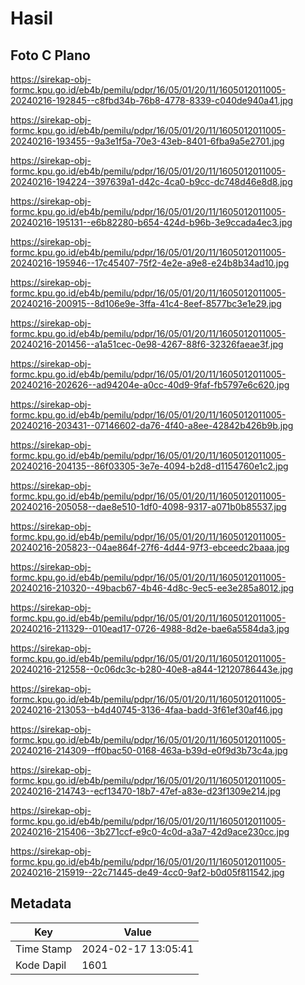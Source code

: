 # Hasil

## Foto C Plano

https://sirekap-obj-formc.kpu.go.id/eb4b/pemilu/pdpr/16/05/01/20/11/1605012011005-20240216-192845--c8fbd34b-76b8-4778-8339-c040de940a41.jpg

https://sirekap-obj-formc.kpu.go.id/eb4b/pemilu/pdpr/16/05/01/20/11/1605012011005-20240216-193455--9a3e1f5a-70e3-43eb-8401-6fba9a5e2701.jpg

https://sirekap-obj-formc.kpu.go.id/eb4b/pemilu/pdpr/16/05/01/20/11/1605012011005-20240216-194224--397639a1-d42c-4ca0-b9cc-dc748d46e8d8.jpg

https://sirekap-obj-formc.kpu.go.id/eb4b/pemilu/pdpr/16/05/01/20/11/1605012011005-20240216-195131--e6b82280-b654-424d-b96b-3e9ccada4ec3.jpg

https://sirekap-obj-formc.kpu.go.id/eb4b/pemilu/pdpr/16/05/01/20/11/1605012011005-20240216-195946--17c45407-75f2-4e2e-a9e8-e24b8b34ad10.jpg

https://sirekap-obj-formc.kpu.go.id/eb4b/pemilu/pdpr/16/05/01/20/11/1605012011005-20240216-200915--8d106e9e-3ffa-41c4-8eef-8577bc3e1e29.jpg

https://sirekap-obj-formc.kpu.go.id/eb4b/pemilu/pdpr/16/05/01/20/11/1605012011005-20240216-201456--a1a51cec-0e98-4267-88f6-32326faeae3f.jpg

https://sirekap-obj-formc.kpu.go.id/eb4b/pemilu/pdpr/16/05/01/20/11/1605012011005-20240216-202626--ad94204e-a0cc-40d9-9faf-fb5797e6c620.jpg

https://sirekap-obj-formc.kpu.go.id/eb4b/pemilu/pdpr/16/05/01/20/11/1605012011005-20240216-203431--07146602-da76-4f40-a8ee-42842b426b9b.jpg

https://sirekap-obj-formc.kpu.go.id/eb4b/pemilu/pdpr/16/05/01/20/11/1605012011005-20240216-204135--86f03305-3e7e-4094-b2d8-d1154760e1c2.jpg

https://sirekap-obj-formc.kpu.go.id/eb4b/pemilu/pdpr/16/05/01/20/11/1605012011005-20240216-205058--dae8e510-1df0-4098-9317-a071b0b85537.jpg

https://sirekap-obj-formc.kpu.go.id/eb4b/pemilu/pdpr/16/05/01/20/11/1605012011005-20240216-205823--04ae864f-27f6-4d44-97f3-ebceedc2baaa.jpg

https://sirekap-obj-formc.kpu.go.id/eb4b/pemilu/pdpr/16/05/01/20/11/1605012011005-20240216-210320--49bacb67-4b46-4d8c-9ec5-ee3e285a8012.jpg

https://sirekap-obj-formc.kpu.go.id/eb4b/pemilu/pdpr/16/05/01/20/11/1605012011005-20240216-211329--010ead17-0726-4988-8d2e-bae6a5584da3.jpg

https://sirekap-obj-formc.kpu.go.id/eb4b/pemilu/pdpr/16/05/01/20/11/1605012011005-20240216-212558--0c06dc3c-b280-40e8-a844-12120786443e.jpg

https://sirekap-obj-formc.kpu.go.id/eb4b/pemilu/pdpr/16/05/01/20/11/1605012011005-20240216-213053--b4d40745-3136-4faa-badd-3f61ef30af46.jpg

https://sirekap-obj-formc.kpu.go.id/eb4b/pemilu/pdpr/16/05/01/20/11/1605012011005-20240216-214309--ff0bac50-0168-463a-b39d-e0f9d3b73c4a.jpg

https://sirekap-obj-formc.kpu.go.id/eb4b/pemilu/pdpr/16/05/01/20/11/1605012011005-20240216-214743--ecf13470-18b7-47ef-a83e-d23f1309e214.jpg

https://sirekap-obj-formc.kpu.go.id/eb4b/pemilu/pdpr/16/05/01/20/11/1605012011005-20240216-215406--3b271ccf-e9c0-4c0d-a3a7-42d9ace230cc.jpg

https://sirekap-obj-formc.kpu.go.id/eb4b/pemilu/pdpr/16/05/01/20/11/1605012011005-20240216-215919--22c71445-de49-4cc0-9af2-b0d05f811542.jpg


## Metadata

| Key        | Value               |
| ---------- | ------------------- |
| Time Stamp | 2024-02-17 13:05:41 |
| Kode Dapil | 1601                |



